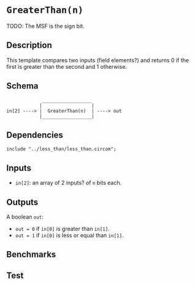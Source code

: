 # `GreaterThan(n)`

TODO: The MSF is the sign bit.

## Description

This template compares two inputs (field elements?) and returns 0 if the first is greater than the second and 1 otherwise.

## Schema

```
             __________________     
            |                  |
in[2] ----> |  GreaterThan(n)  | ----> out
            |__________________|     
```

## Dependencies

```
include "../less_than/less_than.circom";
```

## Inputs

-  `in[2]`: an array of 2 inputs? of `n` bits each.

## Outputs

A boolean `out`:
- `out = 0` if `in[0]` is greater than `in[1]`.
- `out = 1` if `in[0]` is less or equal than `in[1]`.

## Benchmarks 

## Test
